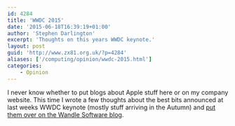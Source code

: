 ```yaml
---
id: 4284
title: 'WWDC 2015'
date: '2015-06-18T16:39:19+01:00'
author: 'Stephen Darlington'
excerpt: 'Thoughts on this years WWDC keynote.'
layout: post
guid: 'http://www.zx81.org.uk/?p=4284'
aliases: ['/computing/opinion/wwdc-2015.html']
categories:
    - Opinion
---
```


I never know whether to put blogs about Apple stuff here or on my company website. This time I wrote a few thoughts about the best bits announced at last weeks WWDC keynote (mostly stuff arriving in the Autumn) and [put them over on the Wandle Software blog](http://www.wandlesoftware.com/2015/06/wwdc-2015.html).